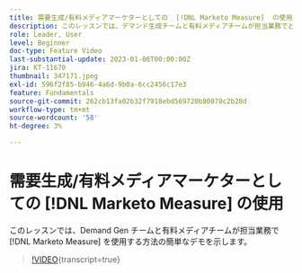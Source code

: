 ```yaml
---
title: 需要生成/有料メディアマーケターとしての  [!DNL Marketo Measure]  の使用
description: このレッスンでは、デマンド生成チームと有料メディアチームが担当業務でどのように  [!DNL Marketo Measure]  用するかを簡単に説明します。
role: Leader, User
level: Beginner
doc-type: Feature Video
last-substantial-update: 2023-01-06T00:00:00Z
jira: KT-11670
thumbnail: 347171.jpeg
exl-id: 596f2f85-b946-4a6d-9b0a-6cc2456c17e3
feature: Fundamentals
source-git-commit: 262cb13fa02b32f7918ebd569720b80078c2b28d
workflow-type: tm+mt
source-wordcount: '58'
ht-degree: 3%

---
```


# 需要生成/有料メディアマーケターとしての [!DNL Marketo Measure] の使用

このレッスンでは、Demand Gen チームと有料メディアチームが担当業務で [!DNL Marketo Measure] を使用する方法の簡単なデモを示します。

>[!VIDEO](https://video.tv.adobe.com/v/347171/?learn=on){transcript=true}
